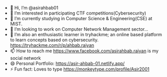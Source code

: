 - 👋 Hi, I’m @asirahbab01
- 👀 I’m interested in participating CTF competitions(Cybersecurity)
- 🌱 I’m currently studying in Computer Science & Engineering(CSE) at MIST.
- 💞️ I’m looking to work on Computer Network Management sector...
- 💞️ I’m also an enthusiastic learner in tryhackme; an online based platform to learn concepts based on cybersecurity. https://tryhackme.com/r/p/ahbab.raiyan 
- 📫 How to reach me https://www.facebook.com/asirahbab.raiyan is my social network
- 😄 Personal Portfolio: https://asir-ahbab-01.netlify.app/
- ⚡ Fun fact: Loves to type https://monkeytype.com/profile/Asir2001

<!---
asirahbab01/asirahbab01 is a ✨ special ✨ repository because its `README.md` (this file) appears on your GitHub profile.
You can click the Preview link to take a look at your changes.
--->
